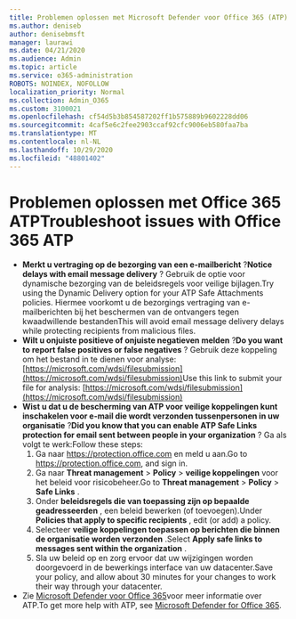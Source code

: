 ```yaml
---
title: Problemen oplossen met Microsoft Defender voor Office 365 (ATP)
ms.author: deniseb
author: denisebmsft
manager: laurawi
ms.date: 04/21/2020
ms.audience: Admin
ms.topic: article
ms.service: o365-administration
ROBOTS: NOINDEX, NOFOLLOW
localization_priority: Normal
ms.collection: Admin_O365
ms.custom: 3100021
ms.openlocfilehash: cf54d5b3b854587202ff1b575889b9602228dd06
ms.sourcegitcommit: 4caf5e6c2fee2903ccaf92cfc9006eb580faa7ba
ms.translationtype: MT
ms.contentlocale: nl-NL
ms.lasthandoff: 10/29/2020
ms.locfileid: "48801402"
---
```

# <a name="troubleshoot-issues-with-office-365-atp"></a><span data-ttu-id="9ffa2-102">Problemen oplossen met Office 365 ATP</span><span class="sxs-lookup"><span data-stu-id="9ffa2-102">Troubleshoot issues with Office 365 ATP</span></span>

- <span data-ttu-id="9ffa2-103">**Merkt u vertraging op de bezorging van een e-mailbericht** ?</span><span class="sxs-lookup"><span data-stu-id="9ffa2-103">**Notice delays with email message delivery** ?</span></span> <span data-ttu-id="9ffa2-104">Gebruik de optie voor dynamische bezorging van de beleidsregels voor veilige bijlagen.</span><span class="sxs-lookup"><span data-stu-id="9ffa2-104">Try using the Dynamic Delivery option for your ATP Safe Attachments policies.</span></span> <span data-ttu-id="9ffa2-105">Hiermee voorkomt u de bezorgings vertraging van e-mailberichten bij het beschermen van de ontvangers tegen kwaadwillende bestanden</span><span class="sxs-lookup"><span data-stu-id="9ffa2-105">This will avoid email message delivery delays while protecting recipients from malicious files.</span></span>
- <span data-ttu-id="9ffa2-106">**Wilt u onjuiste positieve of onjuiste negatieven melden** ?</span><span class="sxs-lookup"><span data-stu-id="9ffa2-106">**Do you want to report false positives or false negatives** ?</span></span> <span data-ttu-id="9ffa2-107">Gebruik deze koppeling om het bestand in te dienen voor analyse: [https://microsoft.com/wdsi/filesubmission](https://microsoft.com/wdsi/filesubmission)</span><span class="sxs-lookup"><span data-stu-id="9ffa2-107">Use this link to submit your file for analysis: [https://microsoft.com/wdsi/filesubmission](https://microsoft.com/wdsi/filesubmission)</span></span>
- <span data-ttu-id="9ffa2-108">**Wist u dat u de bescherming van ATP voor veilige koppelingen kunt inschakelen voor e-mail die wordt verzonden tussenpersonen in uw organisatie** ?</span><span class="sxs-lookup"><span data-stu-id="9ffa2-108">**Did you know that you can enable ATP Safe Links protection for email sent between people in your organization** ?</span></span> <span data-ttu-id="9ffa2-109">Ga als volgt te werk:</span><span class="sxs-lookup"><span data-stu-id="9ffa2-109">Follow these steps:</span></span>
    1. <span data-ttu-id="9ffa2-110">Ga naar https://protection.office.com en meld u aan.</span><span class="sxs-lookup"><span data-stu-id="9ffa2-110">Go to https://protection.office.com, and sign in.</span></span>
    2. <span data-ttu-id="9ffa2-111">Ga naar **Threat management**  >  **Policy**  >  **veilige koppelingen** voor het beleid voor risicobeheer.</span><span class="sxs-lookup"><span data-stu-id="9ffa2-111">Go to **Threat management** > **Policy** > **Safe Links** .</span></span>
    3. <span data-ttu-id="9ffa2-112">Onder **beleidsregels die van toepassing zijn op bepaalde geadresseerden** , een beleid bewerken (of toevoegen).</span><span class="sxs-lookup"><span data-stu-id="9ffa2-112">Under **Policies that apply to specific recipients** , edit (or add) a policy.</span></span>
    4. <span data-ttu-id="9ffa2-113">Selecteer **veilige koppelingen toepassen op berichten die binnen de organisatie worden verzonden** .</span><span class="sxs-lookup"><span data-stu-id="9ffa2-113">Select **Apply safe links to messages sent within the organization** .</span></span>
    5. <span data-ttu-id="9ffa2-114">Sla uw beleid op en zorg ervoor dat uw wijzigingen worden doorgevoerd in de bewerkings interface van uw datacenter.</span><span class="sxs-lookup"><span data-stu-id="9ffa2-114">Save your policy, and allow about 30 minutes for your changes to work their way through your datacenter.</span></span>
- <span data-ttu-id="9ffa2-115">Zie [Microsoft Defender voor Office 365](https://docs.microsoft.com/microsoft-365/security/office-365-security/office-365-atp)voor meer informatie over ATP.</span><span class="sxs-lookup"><span data-stu-id="9ffa2-115">To get more help with ATP, see [Microsoft Defender for Office 365](https://docs.microsoft.com/microsoft-365/security/office-365-security/office-365-atp).</span></span>